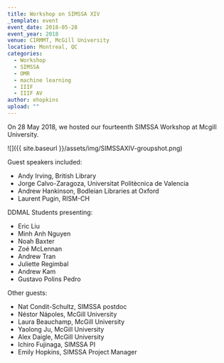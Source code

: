 ```yaml
---
title: Workshop on SIMSSA XIV
_template: event
event_date: 2018-05-28
event_year: 2018
venue: CIRMMT, McGill University
location: Montreal, QC
categories:
  - Workshop
  - SIMSSA
  - OMR
  - machine learning
  - IIIF
  - IIIF AV
author: ehopkins
upload: ""
---
```


On 28 May 2018, we hosted our fourteenth SIMSSA Workshop at Mcgill University.

![]({{ site.baseurl }}/assets/img/SIMSSAXIV-groupshot.png)

Guest speakers included:

* Andy Irving, British Library
* Jorge Calvo-Zaragoza, Universitat Politècnica de Valencia
* Andrew Hankinson, Bodleian Libraries at Oxford
* Laurent Pugin, RISM-CH

DDMAL Students presenting:

* Eric Liu
* Minh Anh Nguyen
* Noah Baxter
* Zoé McLennan
* Andrew Tran
* Juliette Regimbal
* Andrew Kam
* Gustavo Polins Pedro

Other guests:

* Nat Condit-Schultz, SIMSSA postdoc
* Néstor Nápoles, McGill University
* Laura Beauchamp, McGill University
* Yaolong Ju, McGill University
* Alex Daigle, McGill University
* Ichiro Fujinaga, SIMSSA PI
* Emily Hopkins, SIMSSA Project Manager
